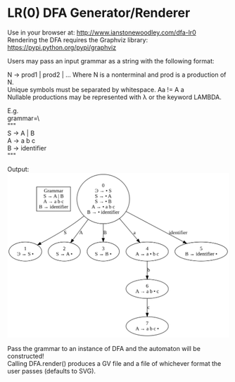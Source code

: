 # LR(0) DFA Generator/Renderer

Use in your browser at: http://www.ianstonewoodley.com/dfa-lr0 \
Rendering the DFA requires the Graphviz library: https://pypi.python.org/pypi/graphviz

Users may pass an input grammar as a string with the following format:

N -> prod1 | prod2 | ...
Where N is a nonterminal and prod is a production of N.\
Unique symbols must be separated by whitespace. Aa != A a\
Nullable productions may be represented with λ or the keyword LAMBDA.

E.g.\
grammar=\\\
"""\
S -> A | B\
A -> a b c\
B -> identifier\
"""

Output:\
![alt text](https://github.com/woodleyi/LR0-DFA-Generator/blob/master/DFA.svg)

Pass the grammar to an instance of DFA and the automaton will be constructed!\
Calling DFA.render() produces a GV file and a file of whichever format the user
passes (defaults to SVG).
